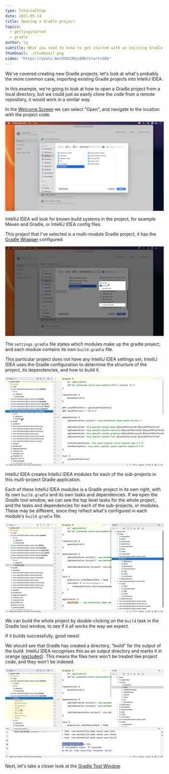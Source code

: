 ```yaml
---
type: TutorialStep
date: 2021-05-14
title: Opening a Gradle project
topics:
  - gettingstarted
  - gradle
author: tg
subtitle: What you need to know to get started with an existing Gradle project
thumbnail: ./thumbnail.png
video: "https://youtu.be/6V6G3RyxEMk?start=586"
---
```


We've covered creating new Gradle projects, let's look at what's probably the more common case, importing existing Gradle projects into IntelliJ IDEA.

In this example, we're going to look at how to open a Gradle project from a local directory, but we could just as easily clone the code from a remote repository, it would work in a similar way.

In the [Welcome Screen](https://www.jetbrains.com/help/idea/new-project-wizard.html) we can select "Open", and navigate to the location with the project code.

![Open an existing project](./open-project.png)

IntelliJ IDEA will look for known build systems in the project, for example Maven and Gradle, or IntelliJ IDEA config files.

This project that I've selected is a multi-module Gradle project, it has the [Gradle Wrapper](https://docs.gradle.org/current/userguide/gradle_wrapper.html) configured:

![Project files](./existing-project.png)

The `settings.gradle` file states which modules make up the gradle project, and each module contains its own `build.gradle` file.

This particular project does not have any IntelliJ IDEA settings set, IntelliJ IDEA uses the Gradle configuration to determine the structure of the project, its dependencies, and how to build it.

![Imported Gradle project](./multi-module-project.png)

IntelliJ IDEA creates IntelliJ IDEA modules for each of the sub-projects in this multi-project Gradle application.

Each of these IntelliJ IDEA modules is a Gradle project in its own right, with its own `build.gradle` and its own tasks and dependencies. If we open the _Gradle_ tool window, we can see the top level tasks for the whole project, and the tasks and dependencies for each of the sub-projects, or modules. These may be different, since they reflect what's configured in each module's `build.gradle` file.

![Gradle tool window](./gradle-tool-window.png)

We can build the whole project by double-clicking on the `build` task in the Gradle tool window, to see if it all works the way we expect.

If it builds successfully, good news!

We should see that Gradle has created a directory, "build" for the output of the build. IntelliJ IDEA recognises this as an output directory and marks it in orange ([excluded](https://www.jetbrains.com/help/idea/content-roots.html#folder-categories)). This means the files here won't be treated like project code, and they won't be indexed.

![Build output folders](./build-output.png)

Next, let's take a closer look at the [Gradle Tool Window](https://www.jetbrains.com/help/idea/jetgradle-tool-window.html).
